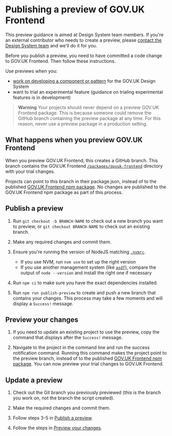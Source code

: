 # Publishing a preview of GOV.UK Frontend

This preview guidance is aimed at Design System team members. If you're an external contributor who needs to create a preview, please [contact the Design System team](https://design-system.service.gov.uk/get-in-touch/) and we'll do it for you.

Before you publish a preview, you need to have committed a code change to GOV.UK Frontend. Then follow these instructions.

Use previews when you:

- [work on developing a component or pattern](https://design-system.service.gov.uk/community/develop-a-component-or-pattern/) for the GOV.UK Design System
- want to trial an experimental feature (guidance on trialing experimental features is in development)

> **Warning** Your projects should never depend on a preview GOV.UK Frontend package. This is because someone could remove the GitHub branch containing the preview package at any time. For this reason, never use a preview package in a production setting.

## What happens when you preview GOV.UK Frontend

When you preview GOV.UK Frontend, this creates a GitHub branch. This branch contains the GOV.UK Frontend [`/packages/govuk-frontend`](/packages/govuk-frontend) directory with your trial changes.

Projects can point to this branch in their package.json, instead of to the published [GOV.UK Frontend npm package](https://www.npmjs.com/package/govuk-frontend). No changes are published to the GOV.UK Frontend npm package as part of this process.

## Publish a preview

1. Run `git checkout -b BRANCH-NAME` to check out a new branch you want to preview, or `git checkout BRANCH-NAME` to check out an existing branch.

2. Make any required changes and commit them.

3. Ensure you're running the version of NodeJS matching [`.nvmrc`](/.nvmrc).

   - If you use NVM, run `nvm use` to set up the right version
   - If you use another management system (like [`asdf`](https://asdf-vm.com/guide/getting-started.html)), compare the output of `node --version` and install the right one if necessary

4. Run `npm ci` to make sure you have the exact dependencies installed.

5. Run `npm run publish-preview` to create and push a new branch that contains your changes. This process may take a few moments and will display a `Success!` message.

## Preview your changes

1. If you need to update an existing project to use the preview, copy the command that displays after the `Success!` message.

2. Navigate to the project in the command line and run the success notification command. Running this command makes the project point to the preview branch, instead of to the published [GOV.UK Frontend npm package](https://www.npmjs.com/package/govuk-frontend). You can now preview your trial changes to GOV.UK Frontend.

## Update a preview

1. Check out the Git branch you previously previewed (this is the branch you work on, not the branch the script created).

2. Make the required changes and commit them.

3. Follow steps 3-5 in [Publish a preview](#publish-a-preview).

4. Follow the steps in [Preview your changes](#preview-your-changes).
